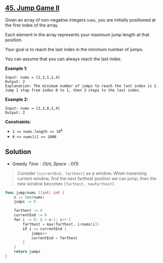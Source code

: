 ## [45. Jump Game II](https://leetcode.com/problems/jump-game-ii/)


Given an array of non-negative integers `nums`, you are initially positioned at the first index of the array.

Each element in the array represents your maximum jump length at that position.

Your goal is to reach the last index in the minimum number of jumps.

You can assume that you can always reach the last index.

**Example 1:**

```
Input: nums = [2,3,1,1,4]
Output: 2
Explanation: The minimum number of jumps to reach the last index is 2. Jump 1 step from index 0 to 1, then 3 steps to the last index.
```

**Example 2:**

```
Input: nums = [2,3,0,1,4]
Output: 2
```

**Constraints:**

*   <code>1 <= nums.length <= 10<sup>4</sup></code>
*   `0 <= nums[i] <= 1000`



## Solution

- Greedy	$Time: O(n), Space: O(1)$ 

> Consider `[currentEnd, farthest]` as a window. When traversing current window, find the next farthest position we can jump, then the new window becomes `[farthest, newfarthest]`.

```go
func jump(nums []int) int {
    n := len(nums)
    jumps := 0

    farthest := 0
    currentEnd := 0
    for i := 0; i < n-1; i++ {
        farthest = max(farthest, i+nums[i])
        if i == currentEnd {
            jumps++
            currentEnd = farthest
        }
    }
    return jumps
}
```


